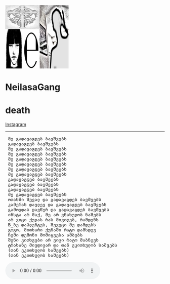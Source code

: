 <html lang="en">
  <head>
    <meta charset="UTF-8">
    <meta name="viewport" content="width=device-width, initial-scale=1.0">
    <meta http-equiv="X-UA-Compatible" content="ie=edge">
    <link rel="stylesheet" href="./style.css">
    <link rel="icon" href="./favicon.ico" type="image/x-icon">
  </head>
  <body>
    <img src="death cover"
        height="200">
    <main>
        <h1>NeilasaGang</h1>
        <h1>death</h1>
        <a href="https://www.instagram.com/codein3tears/"> 
            Instagram
        </a>
        <hr>
            <pre> მე გადავაგდებ ბავშვებს
 გადავაგდებ ბავშვებს
 მე გადავაგდებ ბავშვებს
 მე გადავაგდებ ბავშვებს
 მე გადავაგდებ ბავშვებს
 მე გადავაგდებ ბავშვებს
 მე გადავაგდებ ბავშვებს
 მე გადავაგდებ ბავშვებს
 გადავაგდებ ბავშვებს
 გადავაგდებ ბავშვებს
 გადავაგდებ ბავშვებს
 მე გადავაგდებ ბავშვებს
 ოთახში შევალ და გადავაგდებ ბავშვებს
 კამერას დავლევ და გადავაგდებ ბავშვებს
 გამოცდას დავწერ და გადავაგდებ ბავშვებს
 ინსტა არ მაქ, მე არ ვნახულობ ნაშებს
 არ ვიცი ქულას რას მივიღებ, რამდენს
 B_ზე დაპლენტეს, შევეცი მე დამდებს
 გოგო, მითხარი ქუჩაში რატო დამსდევ
 ჩემი დემონი მომიყვება ამბებს
 შენი კითხვები არ ვიცი რატო მაბნევს
 ტრასაზე მივდივარ და თან ვკითხულობ საშვებს
 (თან ვკითხულობ საშვებს)
 (თან ვკითხულობ საშვებს)</pre>
        <audio controls autoplay src="death.mp3">
            <br>
    </main>
  </body>
</html>

